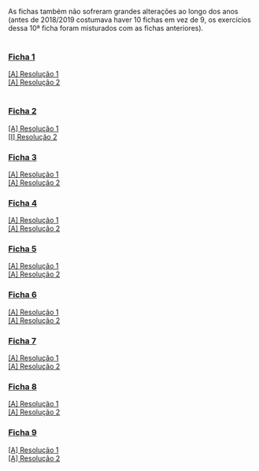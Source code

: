 As fichas também não sofreram grandes alterações ao longo dos anos (antes de 2018/2019 costumava haver 10 fichas em vez de 9, os exercícios dessa 10ª ficha foram misturados com as fichas anteriores).
<br><br>
### [Ficha 1](ficha1.pdf)
[[A] Resolução 1](f1_res1.md)
<br>[[A] Resolução 2](f1_res2.md)
<br><br>
### [Ficha 2](ficha2.pdf)
[[A] Resolução 1](f2_res1.md)
<br>[[I] Resolução 2](I-f2_res2.md)
### [Ficha 3](ficha3.pdf)
[[A] Resolução 1](f3_res2.md)
<br>[[A] Resolução 2](f1_res2.md)
### [Ficha 4](ficha4.pdf)
[[A] Resolução 1](f4_res2.md)
<br>[[A] Resolução 2](f4_res2.md)
### [Ficha 5](ficha5.pdf)
[[A] Resolução 1](f5_res2.md)
<br>[[A] Resolução 2](f5_res2.md)
### [Ficha 6](ficha6.pdf)
[[A] Resolução 1](f6_res2.md)
<br>[[A] Resolução 2](f6_res2.md)
### [Ficha 7](ficha7.pdf)
[[A] Resolução 1](f7_res2.md)
<br>[[A] Resolução 2](f1_res7.md)
### [Ficha 8](ficha8.pdf)
[[A] Resolução 1](f8_res2.md)
<br>[[A] Resolução 2](f8_res2.md)
### [Ficha 9](ficha9.pdf)
[[A] Resolução 1](f9_res1.md)
<br>[[A] Resolução 2](f9_res2.md)
